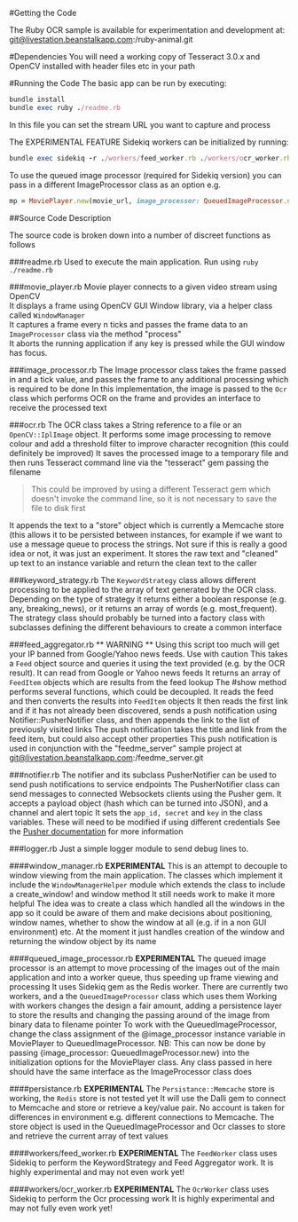 #Getting the Code

The Ruby OCR sample is available for experimentation and development at:
git@livestation.beanstalkapp.com:/ruby-animal.git

#Dependencies
You will need a working copy of Tesseract 3.0.x and OpenCV installed with header files etc in your path
 
#Running the Code
The basic app can be run by executing:
```ruby
bundle install
bundle exec ruby ./readme.rb
```

In this file you can set the stream URL you want to capture and process

The EXPERIMENTAL FEATURE Sidekiq workers can be initialized by running:
```ruby
bundle exec sidekiq -r ./workers/feed_worker.rb ./workers/ocr_worker.rb
```
To use the queued image processor (required for Sidekiq version) you can pass in a different ImageProcessor class as an option e.g.
```ruby
mp = MoviePlayer.new(movie_url, image_processor: QueuedImageProcessor.new)
```

##Source Code Description

The source code is broken down into a number of discreet functions as follows

###readme.rb
Used to execute the main application. Run using `ruby ./readme.rb`

###movie_player.rb
Movie player connects to a given video stream using OpenCV  
It displays a frame using OpenCV GUI Window library, via a helper class called `WindowManager`  
It captures a frame every n ticks and passes the frame data to an `ImageProcessor` class via the method "process"  
It aborts the running application if any key is pressed while the GUI window has focus.
  
###image_processor.rb
The Image processor class takes the frame passed in and a tick value, and passes the frame to any additional processing which is required to be done
In this implementation, the image is passed to the `Ocr` class which performs OCR on the frame and provides an interface to receive the processed text

###ocr.rb
The OCR class takes a String reference to a file or an `OpenCV::IplImage` object.
It performs some image processing to remove colour and add a threshold filter to improve character recognition (this could definitely be improved)
It saves the processed image to a temporary file and then runs Tesseract command line via the "tesseract" gem passing the filename
> This could be improved by using a different Tesseract gem which doesn't invoke the command line, so it is not necessary to save the file to disk first

It appends the text to a "store" object which is currently a Memcache store (this allows it to be persisted between instances, for example if we want to use a message queue to process the strings. Not sure if this is really a good idea or not, it was just an experiment.
It stores the raw text and "cleaned" up  text to an instance variable and return the clean text to the caller

###keyword_strategy.rb
The `KeywordStrategy` class allows different processing to be applied to the array of text generated by the OCR class.
Depending on the type of strategy it returns either a boolean response (e.g. any, breaking_news), or it returns an array of words (e.g. most_frequent).
The strategy class should probably be turned into a factory class with subclasses defining the different behaviours to create a common interface

###feed_aggregator.rb
** WARNING ** Using this script too much will get your IP banned from Google/Yahoo news feeds. Use with caution
This takes a `Feed` object source and queries it using the text provided (e.g. by the OCR result). It can read from Google or Yahoo news feeds
It returns an array of `FeedItem` objects which are results from the feed lookup
The #show method performs several functions, which could be decoupled.
It reads the feed and then converts the results into `FeedItem` objects
It then reads the first link and if it has not already been discovered, sends a push notification using Notifier::PusherNotifier class, and then appends the link to the list of previously visited links
The push notification takes the title and link from the feed item, but could also accept other properties
This push notification is used in conjunction with the "feedme_server" sample project at git@livestation.beanstalkapp.com:/feedme_server.git

###notifier.rb
The notifier and its subclass PusherNotifier can be used to send push notifications to service endpoints
The PusherNotifier class can send messages to connected Websockets clients using the Pusher gem.
It accepts a payload object (hash which can be turned into JSON), and a channel and alert topic
It sets the `app_id, secret` and `key` in the class variables. These will need to be modified if using different credentials
See the [Pusher documentation](http://www.pusher.com/docs) for more information

###logger.rb
Just a simple logger module to send debug lines to.


####window_manager.rb **EXPERIMENTAL**
This is an attempt to decouple to window viewing from the main application.
The classes which implement it include the `WindowManagerHelper` module which extends the class to include a create_window! and window method
It still needs work to make it more helpful
The idea was to create a class which handled all the windows in the app so it could be aware of them and make decisions about positioning, window names, whether to show the window at all (e.g. if in a non GUI environment) etc.
At the moment it just handles creation of the window and returning the window object by its name

####queued_image_processor.rb **EXPERIMENTAL**
The queued image processor is an attempt to move processing of the images out of the main application and into a worker queue, thus speeding up frame viewing and processing
It uses Sidekiq gem as the Redis worker. There are currently two workers, and a the `QueuedImageProcessor` class which uses them
Working with workers changes the design a fair amount, adding a persistence layer to store the results and changing the passing around of the image from binary data to filename pointer
To work with the QueuedImageProcessor, change the class assignment of the @image_processor instance variable in MoviePlayer to QueuedImageProcessor. 
NB: This can now be done by passing
{image_processor: QueuedImageProcessor.new} 
into the initialization options for the MoviePlayer class. Any class passed in here should have the same interface as the ImageProcessor class does

####persistance.rb **EXPERIMENTAL**
The `Persistance::Memcache` store is working, the `Redis` store is not tested yet
It will use the Dalli gem to connect to Memcache and store or retrieve a key/value pair.
No account is taken for differences in environment e.g. different connections to Memcache. 
The store object is used in the QueuedImageProcessor and Ocr classes to store and retrieve the current array of text values

####workers/feed_worker.rb **EXPERIMENTAL**
The `FeedWorker` class uses Sidekiq to perform the KeywordStrategy and Feed Aggregator work.
It is highly experimental and may not even work yet!

####workers/ocr_worker.rb **EXPERIMENTAL**
The `OcrWorker` class uses Sidekiq to perform the Ocr processing work
It is highly experimental and may not fully even work yet!
